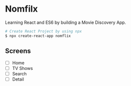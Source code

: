 # Nomfilx

Learning React and ES6 by building a Movie Discovery App.

```bash
# Create React Project by using npx
$ npx create-react-app nomflix
```

## Screens

- [ ] Home
- [ ] TV Shows
- [ ] Search
- [ ] Detail
